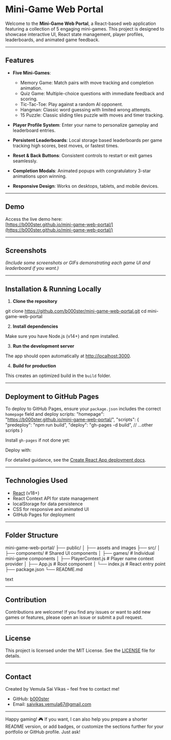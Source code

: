 # Mini-Game Web Portal

Welcome to the **Mini-Game Web Portal**, a React-based web application featuring a collection of 5 engaging mini-games. This project is designed to showcase interactive UI, React state management, player profiles, leaderboards, and animated game feedback.

---

## Features

- **Five Mini-Games**:
  - Memory Game: Match pairs with move tracking and completion animation.
  - Quiz Game: Multiple-choice questions with immediate feedback and scoring.
  - Tic-Tac-Toe: Play against a random AI opponent.
  - Hangman: Classic word guessing with limited wrong attempts.
  - 15 Puzzle: Classic sliding tiles puzzle with moves and timer tracking.

- **Player Profile System**: Enter your name to personalize gameplay and leaderboard entries.

- **Persistent Leaderboards**: Local storage based leaderboards per game tracking high scores, best moves, or fastest times.

- **Reset & Back Buttons**: Consistent controls to restart or exit games seamlessly.

- **Completion Modals**: Animated popups with congratulatory 3-star animations upon winning.

- **Responsive Design**: Works on desktops, tablets, and mobile devices.

---

## Demo

Access the live demo here:  
[https://b000ster.github.io/mini-game-web-portal/](https://b000ster.github.io/mini-game-web-portal/)

---

## Screenshots

_(Include some screenshots or GIFs demonstrating each game UI and leaderboard if you want.)_

---

## Installation & Running Locally

1. **Clone the repository**

git clone https://github.com/b000ster/mini-game-web-portal.git
cd mini-game-web-portal

2. **Install dependencies**

Make sure you have Node.js (v14+) and npm installed.


3. **Run the development server**


The app should open automatically at [http://localhost:3000](http://localhost:3000).

4. **Build for production**


This creates an optimized build in the `build` folder.

---

## Deployment to GitHub Pages

To deploy to GitHub Pages, ensure your `package.json` includes the correct `homepage` field and deploy scripts:
"homepage": "https://b000ster.github.io/mini-game-web-portal/",
"scripts": {
"predeploy": "npm run build",
"deploy": "gh-pages -d build",
// ...other scripts
}

Install `gh-pages` if not done yet:


Deploy with:


For detailed guidance, see the [Create React App deployment docs](https://facebook.github.io/create-react-app/docs/deployment).

---

## Technologies Used

- [React](https://reactjs.org/) (v18+)
- React Context API for state management
- localStorage for data persistence
- CSS for responsive and animated UI
- GitHub Pages for deployment

---

## Folder Structure

mini-game-web-portal/
├── public/
│ ├── assets and images
├── src/
│ ├── components/ # Shared UI components
│ ├── games/ # Individual mini-game components
│ ├── PlayerContext.js # Player name context provider
│ ├── App.js # Root component
│ └── index.js # React entry point
├── package.json
└── README.md

text

---

## Contribution

Contributions are welcome! If you find any issues or want to add new games or features, please open an issue or submit a pull request.

---

## License

This project is licensed under the MIT License. See the [LICENSE](LICENSE) file for details.

---

## Contact

Created by Vemula Sai Vikas – feel free to contact me!

- GitHub: [b000ster](https://github.com/b000ster)
- Email: saivikas.vemula67@gmail.com

---

Happy gaming! 🎮
If you want, I can also help you prepare a shorter README version, or add badges, or customize the sections further for your portfolio or GitHub profile. Just ask!

